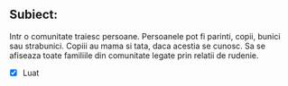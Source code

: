 ## Subiect:

Intr o comunitate traiesc persoane. Persoanele pot fi parinti, copii, bunici sau strabunici. Copiii au mama si tata, daca acestia se cunosc. Sa se afiseaza toate familiile din comunitate legate prin relatii de rudenie.
- [x] Luat
